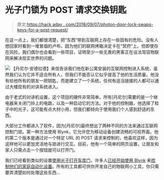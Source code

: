 # 光子门锁为 POST 请求交换钥匙

> 原文:[https://hack aday . com/2018/09/07/photon-door-lock-swaps-keys-for-a-post-request/](https://hackaday.com/2018/09/07/photon-door-lock-swaps-keys-for-a-post-request/)

在这一点上，我们都很清楚，把“东西”带到互联网上存在一些固有的危险。没有人想回家时看到一堆冒烟的卢布，因为他们的联网烤箱决定卡在“冥府”上。但即使存在风险，我们偶尔也会看到一些项目，证明至少一些无畏的黑客正在设法驾驭物联网来解决现实世界的问题。

[![](../Images/59e3fad7f5d81f18652e2d5adae4f901.png)](https://hackaday.com/wp-content/uploads/2018/08/photon_detail.png) 【丹尼尔·安德拉德】来信告诉我们他在新公寓安装的互联网控制进入系统，虽然我们认为它并不适合所有人，但我们不能否认它似乎提高了他的生活质量。他没有给他所有的朋友一把钥匙，而是建立了一个系统，任何有适当链接的人都可以通过大楼现有的对讲系统进入。

由于老式的对讲机设置，这个项目的硬件非常简单。所有[丹尼尔]需要的是一个继电器来关闭门铃上的电路，以及一种启动它的方法。对于他的控制器，他选择了粒子中的光子，这可能有点大材小用，但我们都倾向于使用我们个人感到舒适的东西。

大部分工作都进入了软件，因为[丹尼尔]最终想出了两种不同的方法来通过互联网控制门锁。第一种方法使用 Blynk，它允许您为移动设备创建流畅的可视界面。他的第二个版本是通过对一个特定 URL 的 POST 请求来控制的，他喜欢这样，因为这样他可以更加灵活地与锁进行交互。目前，他有一个简单的网页设置，让朋友和家人只需点击一个按钮就可以打开门。

我们已经看到类似的设置[使用光子打开车库门](https://hackaday.com/2017/09/03/have-alexa-open-your-garage-door/)，许多人[已经开始使用 Blynk](https://hackaday.com/2018/08/17/whats-behind-the-door-an-iot-light-switch/) 来[控制他们的家庭自动化设置](https://hackaday.com/2018/06/07/ambient-lighting-for-baby-with-the-esp8266/)。所有的工具都可供你开发自己的物联网小工具，你只需要弄清楚如何处理这些东西…